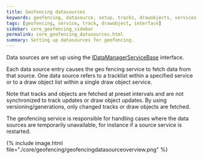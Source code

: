 ```yaml
---
title: Geofencing datasources
keywords: geofencing, datasource, setup, tracks, drawobjects, services, interfaces
tags: [geofencing, service, track, drawobject, interface]
sidebar: core_geofencing_sidebar
permalink: core_geofencing_datasources.html
summary: Setting up datasources for geofencing.
---
```


Data sources are set up using the [IDataManagerServiceBase](http://support.teleplanglobe.com/MariaGDKDoc/html/32457EC9.htm) interface. 

Each data source entry causes the geo fencing service to fetch data from that source. One data source refers to a tracklist within a specified service or to a draw object list within a single draw object service.

Note that tracks and objects are fetched at preset intervals and are not synchronized to track updates or draw object updates. By using versioning/generations, only changed tracks or draw objects are fetched.

The geofencing service is responsible for handling cases where the data sources are temporarily unavailable, for instance if a source service is restarted.

{% include image.html file="./core/geofencing/geofencingdatasourceoverview.png" %}

